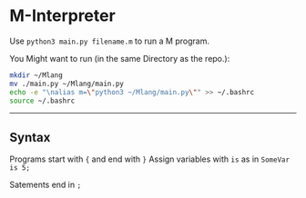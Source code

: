# M-Interpreter

Use `python3 main.py filename.m` to run a M program.

You Might want to run (in the same Directory as the repo.):

```bash
mkdir ~/Mlang
mv ./main.py ~/Mlang/main.py
echo -e "\nalias m=\"python3 ~/Mlang/main.py\"" >> ~/.bashrc
source ~/.bashrc
```

---

## Syntax

Programs start with `{` and end with `}`
Assign variables with `is` as in `SomeVar is 5;`

Satements end in `;`
